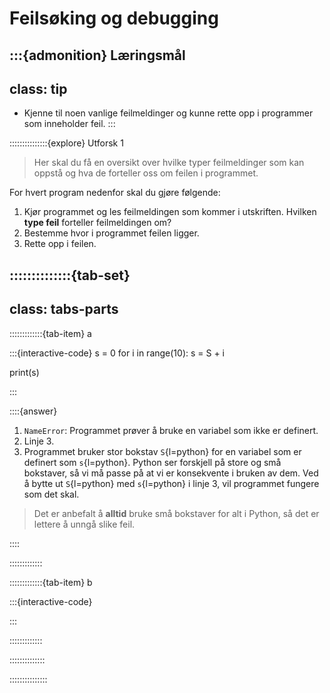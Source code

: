 # Feilsøking og debugging


:::{admonition} Læringsmål
---
class: tip
---
* Kjenne til noen vanlige feilmeldinger og kunne rette opp i programmer som inneholder feil.
:::


:::::::::::::::{explore} Utforsk 1

> Her skal du få en oversikt over hvilke typer feilmeldinger som kan oppstå og hva de forteller oss om feilen i programmet.

For hvert program nedenfor skal du gjøre følgende:

1. Kjør programmet og les feilmeldingen som kommer i utskriften. Hvilken **type feil** forteller feilmeldingen om?
2. Bestemme hvor i programmet feilen ligger.
3. Rette opp i feilen.

::::::::::::::{tab-set}
---
class: tabs-parts
---
:::::::::::::{tab-item} a


:::{interactive-code}
s = 0
for i in range(10):
    s = S + i

print(s)


:::


::::{answer}
1. `NameError`: Programmet prøver å bruke en variabel som ikke er definert.
2. Linje 3. 
3. Programmet bruker stor bokstav `S`{l=python} for en variabel som er definert som `s`{l=python}. Python ser forskjell på store og små bokstaver, så vi må passe på at vi er konsekvente i bruken av dem. Ved å bytte ut `S`{l=python} med `s`{l=python} i linje 3, vil programmet fungere som det skal.

> Det er anbefalt å **alltid** bruke små bokstaver for alt i Python, så det er lettere å unngå slike feil.

::::

:::::::::::::





:::::::::::::{tab-item} b

:::{interactive-code}


:::

:::::::::::::

::::::::::::::


:::::::::::::::